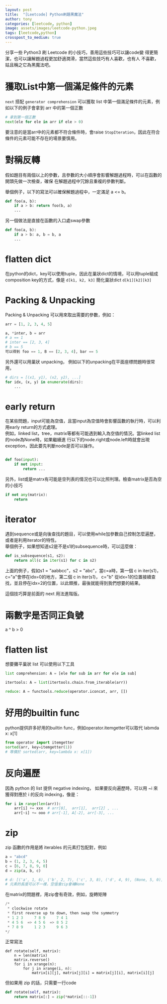 ```yaml
---
layout: post
title:  "[Leetcode] Python刷題黑魔法"
author: tony
categories: [leetcode, python]
image: assets/images/leetcode-python.jpeg
tags: [leetcode,python]
crosspost_to_medium: true
---
```

分享一些 Python3 刷 Leetcode 的小技巧，善用這些技巧可以讓code變
得更簡潔，也可以讓解題過程更加舒適潤滑，當然這些技巧有人喜歡，也有人
不喜歡，姑且稱之它為黑魔法吧。

# 獲取List中第一個滿足條件的元素
`next` 搭配 `generator comprehension` 可以獲取 list 中第一個滿足條件的元素，例如以下的例子會拿到 arr 中的第一個正數
```python
# 拿到第一個正數
next(ele for ele in arr if ele > 0)
```
要注意的是當arr中的元素都不符合條件時，會raise `StopIteration`，因此在符合條件的元素可能不存在的場景要慎用。

# 對稱反轉
假如題目有兩個以上的參數，且參數的大小順序會影響解題過程時，可以在函數的開頭先做一次檢查，確保
在解題過程中冗餘且重複的參數判斷。  

舉個例子，以下的寫法可以確保解題過程中，一定滿足 a <= b。
```python
def foo(a, b):
    if a > b: return foo(b, a)
    ...
```
另一個做法是直接在函數的入口處swap參數
```python
def foo(a, b):
    if a > b: a, b = b, a
    ...
```

#  flatten dict
在python的dict，key可以使用tuple，因此在巢狀dict的情境，可以用tuple組成composition key的方式，像是 `d[k1, k2, k3]` 
簡化巢狀dict `d[k1][k2][k3]`

# Packing & Unpacking
Packing & Unpacking 可以用來取出需要的參數，例如：
```python
arr = [1, 2, 3, 4, 5]

a, *inter, b = arr
# a == 1
# inter == [2, 3, 4]
# b == 5
可以得到 foo == 1, B == [2, 3, 4], bar == 5
```
另外還可以用巢狀 unpacking， 例如以下的unpacking在平面座標問題時很常用，
```python
# dirs = [(x1, y1), (x2, y2), ...]
for idx, (x, y) in enumerate(dirs):
    ...
```
# early return
在某些問題，input可能為空值，且當input為空值時會影響函數的執行時，可以利用early return的方式處理。  
例如，linked list，tree，matrix等都有可能遇到輸入為空值的情況。當linked list的node為None時，如果繼續進
行以下的node.right或node.left時就會出現exception，因此要先判斷node是否可以操作。

```python

def foo(input):
    if not input:
        return ...
```

另外，list或是matrx有可能是空列表的情況也可以比照判理。檢查matrix是否為空的小技巧
```python
if not any(matrix):
    return
```

# iterator
遇到sequence或是向後查找的題目，可以使用while加參數自己控制怎麼遍歷，或者是利用iterator的特性。  
舉個例子，如果想知道s2是不是s1的subsequence時，可以這麼做：
```python
def is_subsequence(s1, s2):
    return all(c in iter(s1) for c in s2)
```
上面的例子，假如s1 = "aabbcc"，s2 = "abc"，當c=a時，第一個 c in iter(s1)，c="a"會停在idx=0的地方，第二個 c in iter(s1)， c="b"
從idx=1的位置接續查找，並且停在idx=2的位置，以此類推，最後就能得到我們想要的結果。

這個技巧算是前面的 next 用法進階版。

# 兩數字是否同正負號
a ^ b > 0 

# flatten list
想要攤平巢狀 list 可以使用以下工具  
```python
list comprehension: A = [ele for sub in arr for ele in sub]
```
```python
itertools: A = list(itertools.chain.from_iterable(arr))
```
```python
reduce: A = functools.reduce(operator.iconcat, arr, [])
```

# 好用的builtin func
python提供許多好用的builtin func，例如operator.itemgetter可以取代 labmda x: x[1]

```python
from operator import itemgetter
sorted(arr, key=itemgetter(1))
# 等價於 sorted(arr, key=lambda x: x[1])
```
# 反向遍歷
因為 python 的 list 提供 negative indexing， 如果要反向遍歷時，可以用 ~i 來獲得對應於 i 的反向 indexing，像是：

```python
for i in range(len(arr)):
    arr[i] += xxx  # arr[0],  arr[1],  arr[2] , ...
    arr[~i] += ooo # arr[-1], A[-2], arr[-3], ...
```

# zip
zip 函數的作用是將 iterables 的元素打包配對，例如
```python
a = "abcd"
b = (1, 2, 3, 4, 5)
c = [6, 7, 8, 9, 0]
d = zip(a, b, c)

# d: [('a', 1, 6), ('b', 2, 7), ('c', 3, 8), ('d', 4, 9), (None, 5, 0)]
# 元素的長度可以不一樣，空值會zip會補None
```

在matrix的問題裡，用zip會有奇效，例如，旋轉矩陣
```python
/*
 * clockwise rotate
 * first reverse up to down, then swap the symmetry
 * 1 2 3     7 8 9     7 4 1
 * 4 5 6  => 4 5 6  => 8 5 2
 * 7 8 9     1 2 3     9 6 3
*/
```
正常寫法
```
def rotate(self, matrix):
    n = len(matrix)
    matrix.reverse()
    for i in xrange(n):
        for j in xrange(i, n):
            matrix[i][j], matrix[j][i] = matrix[j][i], matrix[i][j]
```
但如果用 zip 的話，只需要一行code
```python
def rotate(self, matrix):
    return matrix[:] = zip(*matrix[::-1])
```

